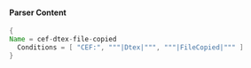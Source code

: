 #### Parser Content
```Java
{
Name = cef-dtex-file-copied
  Conditions = [ "CEF:", """|Dtex|""", """|FileCopied|""" ]
}
```